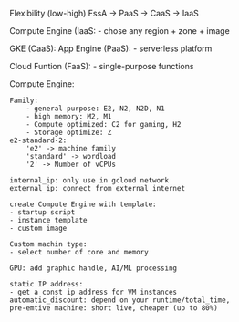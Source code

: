 Flexibility (low-high)
FssA -> PaaS -> CaaS -> IaaS

Compute Engine (IaaS:
    - chose any region + zone + image

GKE (CaaS):
App Engine (PaaS):
    - serverless platform

Cloud Funtion (FaaS):
    - single-purpose functions

Compute Engine:

    Family: 
        - general purpose: E2, N2, N2D, N1
        - high memory: M2, M1
        - Compute optimized: C2 for gaming, H2
        - Storage optimize: Z
    e2-standard-2:
        'e2' -> machine family
        'standard' -> wordload
        '2' -> Number of vCPUs

    internal_ip: only use in gcloud network
    external_ip: connect from external internet

    create Compute Engine with template:
    - startup script
    - instance template
    - custom image

    Custom machin type:
    - select number of core and memory
    
    GPU: add graphic handle, AI/ML processing
    
    static IP address:
    - get a const ip address for VM instances
    automatic_discount: depend on your runtime/total_time,
    pre-emtive machine: short live, cheaper (up to 80%) 


